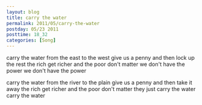 ```yaml
---
layout: blog
title: carry the water
permalink: 2011/05/carry-the-water
postday: 05/23 2011
posttime: 18_32
categories: [Song]
---
```


carry the water from the east to the west
give us a penny and then lock up the rest
the rich get richer and the poor don't matter
we don't have the power
we don't have the power

carry the water from the river to the plain
give us a penny and then take it away
the rich get richer and the poor don't matter
they just carry the water
carry the water

